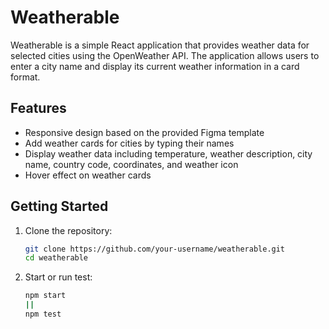 # Weatherable

Weatherable is a simple React application that provides weather data for selected cities using the OpenWeather API. The application allows users to enter a city name and display its current weather information in a card format.

## Features
- Responsive design based on the provided Figma template
- Add weather cards for cities by typing their names
- Display weather data including temperature, weather description, city name, country code, coordinates, and weather icon
- Hover effect on weather cards

## Getting Started
1. Clone the repository:
   ```bash
   git clone https://github.com/your-username/weatherable.git
   cd weatherable
2. Start or run test:
   ```bash
   npm start
   ||
   npm test